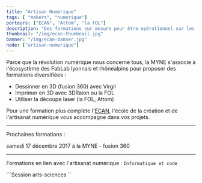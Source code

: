 ```yaml
---
title: "Artisan Numérique"
tags: [ "makers", "numerique"]
porteurs: ["ECAN", "Attom", "la FOL"]
description: "Des formations sur mesure pour être opérationnel sur les outils de prototypage numérique  "
thumbnail: "/img/ecan-thumbnail.jpg"
banner: "/img/ecan-banner.jpg"
node: ["artisan-numerique"]
---
```


Parce que la révolution numérique nous concerne tous, la MYNE s'associe à l'écosystème des FabLab lyonnais et rhônealpins pour proposer des formations diversifiées :

- Dessinner en 3D (fusion 360) avec Virgil
- Imprimer en 3D avec 3DRaion ou la FOL
- Utiliser la découpe laser (la FOL, Attom)

Pour une formation plus complète l'[ECAN](ecan.fr), l'école de la création et de l'artisanat numérique vous accompagne dans vos projets.

------------
Prochaines formations :

samedi 17 décembre 2017  à la MYNE - fusion 360





------------
Formations en lien avec l'artisanat numérique :
```Informatique et code ```  

```Session arts-sciences ``
